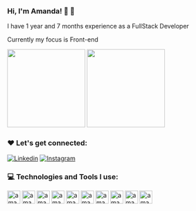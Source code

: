 ### Hi, I'm Amanda! 👩 👋

I have 1 year and 7 months experience as a FullStack Developer<p>
Currently my focus is Front-end <p>

<div> 
 <img height="180em" src="https://github-readme-stats.vercel.app/api?username=amandalcanjo&show_icons=true&theme=tokyonight"/>
  <img height="180em" src="https://github-readme-stats.vercel.app/api/top-langs/?username=amandalcanjo&layout=compact&theme=tokyonight"/>
</div>

### ❤️ Let's get connected:

[![Linkedin](https://img.shields.io/badge/LinkedIn-0077B5?style=for-the-badge&logo=linkedin&logoColor=white)](https://www.linkedin.com/in/amanda-alcanjo/)
[![Instagram](https://img.shields.io/badge/Instagram-E4405F?style=for-the-badge&logo=instagram&logoColor=white)](https://instagram.com/amandalcanjo?igshid=YmMyMTA2M2Y=)

### 💻 Technologies and Tools I use:

<div>

<img align="centeer" alt="amanda-html" height="30" widht="40" src="https://cdn.jsdelivr.net/gh/devicons/devicon/icons/html5/html5-original-wordmark.svg"/>
<img align="centeer" alt="amanda-html" height="30" widht="40" src="https://cdn.jsdelivr.net/gh/devicons/devicon/icons/css3/css3-original-wordmark.svg"/>
<img align="centeer" alt="amanda-html" height="30" widht="40" src="https://cdn.jsdelivr.net/gh/devicons/devicon/icons/javascript/javascript-original.svg"/>
<img align="centeer" alt="amanda-html" height="30" widht="40" src="https://cdn.jsdelivr.net/gh/devicons/devicon/icons/typescript/typescript-original.svg"/>
<img align="centeer" alt="amanda-html" height="30" widht="40" src="https://cdn.jsdelivr.net/gh/devicons/devicon/icons/vuejs/vuejs-original-wordmark.svg"/>
<img align="centeer" alt="amanda-html" height="30" widht="40" src="https://cdn.jsdelivr.net/gh/devicons/devicon/icons/angularjs/angularjs-original.svg"/>
<img align="centeer" alt="amanda-html" height="30" widht="40" src="https://cdn.jsdelivr.net/gh/devicons/devicon/icons/nodejs/nodejs-original.svg"/>
<img align="centeer" alt="amanda-html" height="30" widht="40" src="https://cdn.jsdelivr.net/gh/devicons/devicon/icons/nestjs/nestjs-plain-wordmark.svg"/>
<img align="centeer" alt="amanda-html" height="30" widht="40" src="https://cdn.jsdelivr.net/gh/devicons/devicon/icons/docker/docker-original.svg"/>
<img align="centeer" alt="amanda-html" height="30" widht="40" src="https://cdn.jsdelivr.net/gh/devicons/devicon/icons/mongodb/mongodb-original-wordmark.svg"/>


</div>

